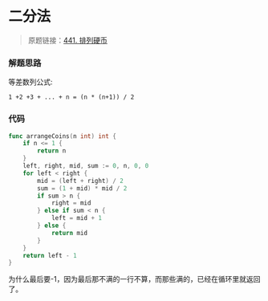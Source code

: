 # 二分法
> 原题链接：[441. 排列硬币](https://leetcode-cn.com/problems/arranging-coins/)

### 解题思路
等差数列公式:
```
1 +2 +3 + ... + n = (n * (n+1)) / 2
```
### 代码

```go
func arrangeCoins(n int) int {
    if n <= 1 {
		return n
	}
	left, right, mid, sum := 0, n, 0, 0
	for left < right {
		mid = (left + right) / 2
		sum = (1 + mid) * mid / 2
		if sum > n {
			right = mid
		} else if sum < n {
			left = mid + 1
		} else {
			return mid
		}
	}
	return left - 1
}
```
为什么最后要-1，因为最后那不满的一行不算，而那些满的，已经在循环里就返回了。
